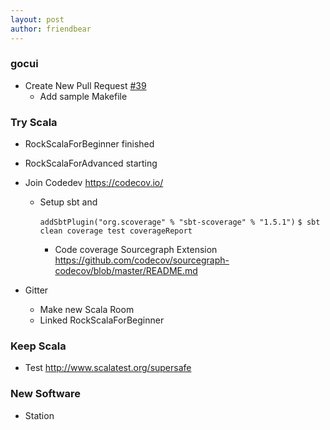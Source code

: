 ```yaml
---
layout: post
author: friendbear
---
```


### gocui
- Create New Pull Request [#39](https://github.com/skanehira/docui/issues/39)
  - Add sample Makefile

### Try Scala

- RockScalaForBeginner finished
- RockScalaForAdvanced starting

- Join Codedev  <https://codecov.io/>
  - Setup sbt and 

    `addSbtPlugin("org.scoverage" % "sbt-scoverage" % "1.5.1")`
    `$ sbt clean coverage test coverageReport`

    - Code coverage Sourcegraph Extension <https://github.com/codecov/sourcegraph-codecov/blob/master/README.md>

- Gitter
  - Make new Scala Room
  - Linked RockScalaForBeginner

### Keep Scala
- Test <http://www.scalatest.org/supersafe>


### New Software
- Station
